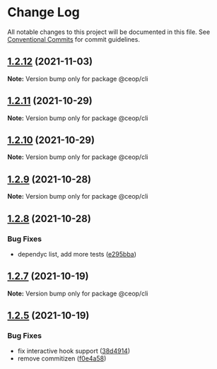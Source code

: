 # Change Log

All notable changes to this project will be documented in this file.
See [Conventional Commits](https://conventionalcommits.org) for commit guidelines.

## [1.2.12](https://github.com/ceopaludetto/ceop/compare/@ceop/cli@1.2.11...@ceop/cli@1.2.12) (2021-11-03)

**Note:** Version bump only for package @ceop/cli





## [1.2.11](https://github.com/ceopaludetto/ceop/compare/@ceop/cli@1.2.10...@ceop/cli@1.2.11) (2021-10-29)

**Note:** Version bump only for package @ceop/cli





## [1.2.10](https://github.com/ceopaludetto/ceop/compare/@ceop/cli@1.2.9...@ceop/cli@1.2.10) (2021-10-29)

**Note:** Version bump only for package @ceop/cli





## [1.2.9](https://github.com/ceopaludetto/ceop/compare/@ceop/cli@1.2.8...@ceop/cli@1.2.9) (2021-10-28)

**Note:** Version bump only for package @ceop/cli





## [1.2.8](https://github.com/ceopaludetto/ceop/compare/@ceop/cli@1.2.7...@ceop/cli@1.2.8) (2021-10-28)


### Bug Fixes

* dependyc list, add more tests ([e295bba](https://github.com/ceopaludetto/ceop/commit/e295bba525232f8dbe59da55865c44c84852214c))





## [1.2.7](https://github.com/ceopaludetto/ceop/compare/@ceop/cli@1.2.6...@ceop/cli@1.2.7) (2021-10-19)

**Note:** Version bump only for package @ceop/cli





## [1.2.5](https://github.com/ceopaludetto/ceop/compare/@ceop/cli@1.2.1...@ceop/cli@1.2.5) (2021-10-19)


### Bug Fixes

* fix interactive hook support ([38d4914](https://github.com/ceopaludetto/ceop/commit/38d49147bb1ce63f817a838ed86b11a0440f0f01))
* remove commitizen ([f0e4a58](https://github.com/ceopaludetto/ceop/commit/f0e4a58a8d41fab9fdccab54974c6d9f6eab3f73))
